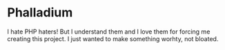 # Phalladium

I hate PHP haters! But I understand them and I love them for forcing me creating this project. I just wanted to make something worhty, not bloated.



